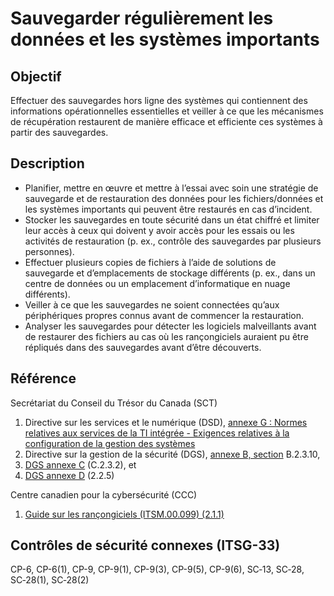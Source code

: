 # Sauvegarder régulièrement les données et les systèmes importants

## Objectif

Effectuer des sauvegardes hors ligne des systèmes qui contiennent des informations opérationnelles essentielles et veiller à ce que les mécanismes de récupération restaurent de manière efficace et efficiente ces systèmes à partir des sauvegardes.

## Description

- Planifier, mettre en œuvre et mettre à l’essai avec soin une stratégie de sauvegarde et de restauration des données pour les fichiers/données et les systèmes importants qui peuvent être restaurés en cas d’incident.
- Stocker les sauvegardes en toute sécurité dans un état chiffré et limiter leur accès à ceux qui doivent y avoir accès pour les essais ou les activités de restauration (p. ex., contrôle des sauvegardes par plusieurs personnes).
- Effectuer plusieurs copies de fichiers à l’aide de solutions de sauvegarde et d’emplacements de stockage différents (p. ex., dans un centre de données ou un emplacement d’informatique en nuage différents).
- Veiller à ce que les sauvegardes ne soient connectées qu’aux périphériques propres connus avant de commencer la restauration.
- Analyser les sauvegardes pour détecter les logiciels malveillants avant de restaurer des fichiers au cas où les rançongiciels auraient pu être répliqués dans des sauvegardes avant d’être découverts.

## Référence

Secrétariat du Conseil du Trésor du Canada (SCT)

1. Directive sur les services et le numérique (DSD), [annexe G : Normes relatives aux services de la TI intégrée - Exigences relatives à la configuration de la gestion des systèmes](https://www.gcpedia.gc.ca/gcwiki/images/c/c8/5_-_Exigences_de_configuration_de_la_gestion_des_points_d%C3%A2%E2%82%AC%E2%84%A2extr%C3%83%C2%A9mit%C3%83%C2%A9.pdf)
2. Directive sur la gestion de la sécurité (DGS), [annexe B, section](https://www.tbs-sct.gc.ca/pol/doc-fra.aspx?id=32611) B.2.3.10,
3. [DGS annexe C](https://www.tbs-sct.gc.ca/pol/doc-fra.aspx?id=32611) (C.2.3.2), et
4. [DGS annexe D](https://www.tbs-sct.gc.ca/pol/doc-fra.aspx?id=32611) (2.2.5)

Centre canadien pour la cybersécurité (CCC)

1. [Guide sur les rançongiciels (ITSM.00.099) (2.1.1)](https://cyber.gc.ca/fr/orientation/guide-sur-les-rancongiciels-itsm00099)

## Contrôles de sécurité connexes (ITSG-33)

CP-6, CP-6(1), CP-9, CP-9(1), CP-9(3), CP-9(5), CP-9(6), SC‑13, SC‑28, SC‑28(1), SC‑28(2)
